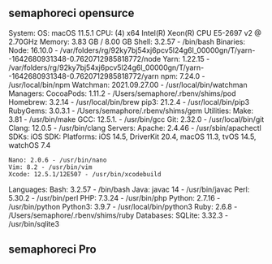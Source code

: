## semaphoreci opensurce
System:
    OS: macOS 11.5.1
    CPU: (4) x64 Intel(R) Xeon(R) CPU E5-2697 v2 @ 2.70GHz
    Memory: 3.83 GB / 8.00 GB
    Shell: 3.2.57 - /bin/bash
  Binaries:
    Node: 16.10.0 - /var/folders/rg/92ky7bj54xj6pcv5l24g6l_00000gn/T/yarn--1642680931348-0.7620712985818772/node
    Yarn: 1.22.15 - /var/folders/rg/92ky7bj54xj6pcv5l24g6l_00000gn/T/yarn--1642680931348-0.7620712985818772/yarn
    npm: 7.24.0 - /usr/local/bin/npm
    Watchman: 2021.09.27.00 - /usr/local/bin/watchman
  Managers:
    CocoaPods: 1.11.2 - /Users/semaphore/.rbenv/shims/pod
    Homebrew: 3.2.14 - /usr/local/bin/brew
    pip3: 21.2.4 - /usr/local/bin/pip3
    RubyGems: 3.0.3.1 - /Users/semaphore/.rbenv/shims/gem
  Utilities:
    Make: 3.81 - /usr/bin/make
    GCC: 12.5.1. - /usr/bin/gcc
    Git: 2.32.0 - /usr/local/bin/git
    Clang: 12.0.5 - /usr/bin/clang
  Servers:
    Apache: 2.4.46 - /usr/sbin/apachectl
  SDKs:
    iOS SDK:
      Platforms: iOS 14.5, DriverKit 20.4, macOS 11.3, tvOS 14.5, watchOS 7.4
 
    Nano: 2.0.6 - /usr/bin/nano
    Vim: 8.2 - /usr/bin/vim
    Xcode: 12.5.1/12E507 - /usr/bin/xcodebuild
  Languages:
    Bash: 3.2.57 - /bin/bash
    Java: javac 14 - /usr/bin/javac
    Perl: 5.30.2 - /usr/bin/perl
    PHP: 7.3.24 - /usr/bin/php
    Python: 2.7.16 - /usr/bin/python
    Python3: 3.9.7 - /usr/local/bin/python3
    Ruby: 2.6.8 - /Users/semaphore/.rbenv/shims/ruby
  Databases:
    SQLite: 3.32.3 - /usr/bin/sqlite3


## semaphoreci Pro